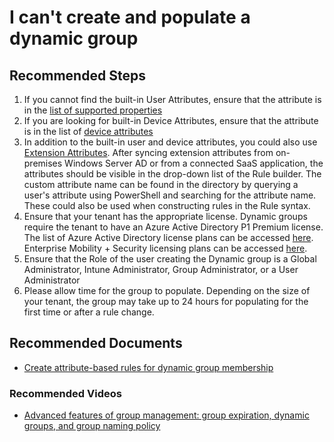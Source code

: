 <properties
    pageTitle="I can't create and populate a dynamic group"
    description= "Trouble creating and populating a dynamic droup"
    service="microsoft.aad"
    resource="Microsoft_AAD_IAM"
    authors="yyuank"
    ms.author="yukarppa"
    displayOrder=""
    supportTopicIds="32570978"
    selfHelpType="generic"
    resourceTags=""
    productPesIds="16578"
    cloudEnvironments="public, Fairfax, Mooncake, usnat, ussec"
    	articleId="7f7ae579-3adf-49b1-8c83-64ad1a296d30"
	ownershipId="AzureIdentity_DirectoryObjectManagement"
/>

# I can't create and populate a dynamic group

## **Recommended Steps**

1. If you cannot find the built-in User Attributes, ensure that the attribute is in the [list of supported properties](https://docs.microsoft.com/azure/active-directory/users-groups-roles/groups-dynamic-membership#supported-properties)
2. If you are looking for built-in Device Attributes, ensure that the attribute is in the list of [device attributes](https://docs.microsoft.com/azure/active-directory/users-groups-roles/groups-dynamic-membership#rules-for-devices)
3. In addition to the built-in user and device attributes, you could also use [Extension Attributes](https://docs.microsoft.com/azure/active-directory/users-groups-roles/groups-dynamic-membership#extension-properties-and-custom-extension-properties). After syncing extension attributes from on-premises Windows Server AD or from a connected SaaS application, the attributes should be visible in the drop-down list of the Rule builder. The custom attribute name can be found in the directory by querying a user's attribute using PowerShell and searching for the attribute name. These could also be used when constructing rules in the Rule syntax.  
4. Ensure that your tenant has the appropriate license. Dynamic groups require the tenant to have an Azure Active Directory P1 Premium license. The list of Azure Active Directory license plans can be accessed [here](https://www.microsoft.com/cloud-platform/azure-active-directory-pricing). Enterprise Mobility + Security licensing plans can be accessed [here](https://www.microsoft.com/cloud-platform/enterprise-mobility-security-pricing).
5. Ensure that the Role of the user creating the Dynamic group is a Global Administrator, Intune Administrator, Group Administrator, or a User Administrator
6. Please allow time for the group to populate. Depending on the size of your tenant, the group may take up to 24 hours for populating for the first time or after a rule change.

## **Recommended Documents**

* [Create attribute-based rules for dynamic group membership](https://docs.microsoft.com/azure/active-directory/active-directory-groups-dynamic-membership-azure-portal)

### **Recommended Videos**
* [Advanced features of group management: group expiration, dynamic groups, and group naming policy](https://www.youtube.com/watch?v=e9zUqQx5upY)
